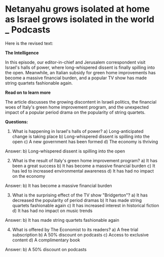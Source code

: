 # Netanyahu grows isolated at home as Israel grows isolated in the world _ Podcasts

Here is the revised text:

**The Intelligence**

In this episode, our editor-in-chief and Jerusalem correspondent visit Israel's halls of power, where long-whispered dissent is finally spilling into the open. Meanwhile, an Italian subsidy for green home improvements has become a massive financial burden, and a popular TV show has made string quartets fashionable again.

**Read on to learn more**

The article discusses the growing discontent in Israeli politics, the financial woes of Italy's green home improvement program, and the unexpected impact of a popular period drama on the popularity of string quartets.

**Questions:**

1. What is happening in Israel's halls of power?
a) Long-anticipated change is taking place
b) Long-whispered dissent is spilling into the open
c) A new government has been formed
d) The economy is thriving

Answer: b) Long-whispered dissent is spilling into the open

2. What is the result of Italy's green home improvement program?
a) It has been a great success
b) It has become a massive financial burden
c) It has led to increased environmental awareness
d) It has had no impact on the economy

Answer: b) It has become a massive financial burden

3. What is the surprising effect of the TV show "Bridgerton"?
a) It has decreased the popularity of period dramas
b) It has made string quartets fashionable again
c) It has increased interest in historical fiction
d) It has had no impact on music trends

Answer: b) It has made string quartets fashionable again

4. What is offered by The Economist to its readers?
a) A free trial subscription
b) A 50% discount on podcasts
c) Access to exclusive content
d) A complimentary book

Answer: b) A 50% discount on podcasts